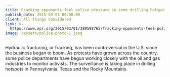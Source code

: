 ```yaml
---
title: Fracking opponents feel police pressure in some drilling hotspots
publish_date: 2015-03-01 00:00:00
client: All Things Considered
link: >-
  https://www.npr.org/2015/03/01/389598765/fracking-opponents-feel-police-pressure-in-some-drilling-hotspots
image: /assets/police-photo-1.jpeg
---
```


Hydraulic fracturing, or fracking, has been controversial in the U.S. since the business began to boom. As protests have grown across the country, some police departments have begun working closely with the oil and gas industries to monitor activists. The surveillance is taking place in drilling hotspots in Pennsylvania, Texas and the Rocky Mountains.